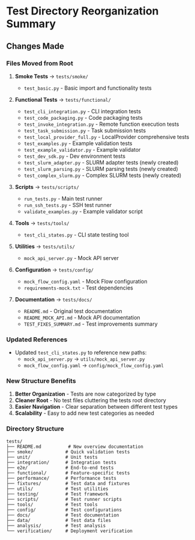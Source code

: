 # Test Directory Reorganization Summary

## Changes Made

### Files Moved from Root

1. **Smoke Tests** → `tests/smoke/`
   - `test_basic.py` - Basic import and functionality tests

2. **Functional Tests** → `tests/functional/`
   - `test_cli_integration.py` - CLI integration tests
   - `test_code_packaging.py` - Code packaging tests
   - `test_invoke_integration.py` - Remote function execution tests
   - `test_task_submission.py` - Task submission tests
   - `test_local_provider_full.py` - LocalProvider comprehensive tests
   - `test_examples.py` - Example validation tests
   - `test_example_validator.py` - Example validator
   - `test_dev_sdk.py` - Dev environment tests
   - `test_slurm_adapter.py` - SLURM adapter tests (newly created)
   - `test_slurm_parsing.py` - SLURM parsing tests (newly created)
   - `test_complex_slurm.py` - Complex SLURM tests (newly created)

3. **Scripts** → `tests/scripts/`
   - `run_tests.py` - Main test runner
   - `run_ssh_tests.py` - SSH test runner
   - `validate_examples.py` - Example validator script

4. **Tools** → `tests/tools/`
   - `test_cli_states.py` - CLI state testing tool

5. **Utilities** → `tests/utils/`
   - `mock_api_server.py` - Mock API server

6. **Configuration** → `tests/config/`
   - `mock_flow_config.yaml` - Mock Flow configuration
   - `requirements-mock.txt` - Test dependencies

7. **Documentation** → `tests/docs/`
   - `README.md` - Original test documentation
   - `README_MOCK_API.md` - Mock API documentation
   - `TEST_FIXES_SUMMARY.md` - Test improvements summary

### Updated References

- Updated `test_cli_states.py` to reference new paths:
  - `mock_api_server.py` → `utils/mock_api_server.py`
  - `mock_flow_config.yaml` → `config/mock_flow_config.yaml`

### New Structure Benefits

1. **Better Organization** - Tests are now categorized by type
2. **Cleaner Root** - No test files cluttering the tests root directory
3. **Easier Navigation** - Clear separation between different test types
4. **Scalability** - Easy to add new test categories as needed

### Directory Structure

```
tests/
├── README.md          # New overview documentation
├── smoke/            # Quick validation tests
├── unit/             # Unit tests
├── integration/      # Integration tests
├── e2e/              # End-to-end tests
├── functional/       # Feature-specific tests
├── performance/      # Performance tests
├── fixtures/         # Test data and fixtures
├── utils/            # Test utilities
├── testing/          # Test framework
├── scripts/          # Test runner scripts
├── tools/            # Test tools
├── config/           # Test configurations
├── docs/             # Test documentation
├── data/             # Test data files
├── analysis/         # Test analysis
└── verification/     # Deployment verification
```